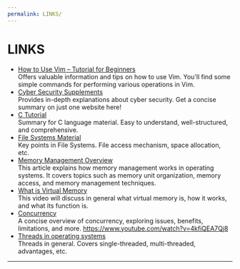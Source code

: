 ```yaml
---
permalink: LINKS/
---
```


# LINKS

* [How to Use Vim – Tutorial for Beginners](https://www.freecodecamp.org/news/vim-beginners-guide/)<br>
Offers valuable information and tips on how to use Vim. You'll find some simple commands for performing various operations in Vim.
* [Cyber Security Supplements](https://www.javatpoint.com/what-is-cyber-security)<br>
Provides in-depth explanations about cyber security. Get a concise summary on just one website here!
* [C Tutorial](https://www.tutorialspoint.com/cprogramming/c_overview.htm)<br>
Summary for C language material. Easy to understand, well-structured, and comprehensive.
* [File Systems Material](https://www.tutorialspoint.com/operating_system/os_file_system.htm)<br>
Key points in File Systems. File access mechanism, space allocation, etc.
* [Memory Management Overview](https://phoenixnap.com/kb/memory-management)<br>
This article explains how memory management works in operating systems. It covers topics such as memory unit organization, memory access, and memory management techniques.
* [What is Virtual Memory](https://www.youtube.com/watch?v=wuakWE44_ZA)<br>
This video will discuss in general what virtual memory is, how it works, and what its function is.
* [Concurrency](https://eng.libretexts.org/Courses/Delta_College/Operating_System%3A_The_Basics/05%3A_Process_Synchronization/5.1%3A_Introduction_to_Concurrency)<br>
A concise overview of concurrency, exploring issues, benefits, limitations, and more.
https://www.youtube.com/watch?v=4kfiQEA7Qj8
* [Threads in operating systems](https://www.youtube.com/watch?v=4kfiQEA7Qj8)<br>
Threads in general. Covers single-threaded, multi-threaded, advantages, etc.
<hr>
